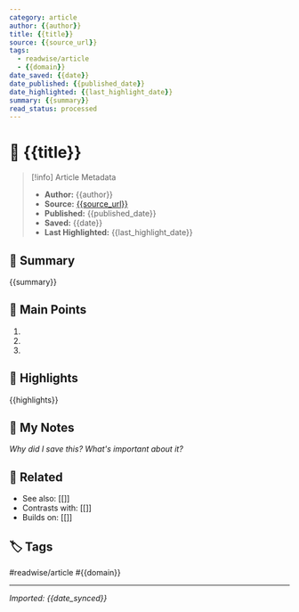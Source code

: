 ```yaml
---
category: article
author: {{author}}
title: {{title}}
source: {{source_url}}
tags: 
  - readwise/article
  - {{domain}}
date_saved: {{date}}
date_published: {{published_date}}
date_highlighted: {{last_highlight_date}}
summary: {{summary}}
read_status: processed
---
```


# 📄 {{title}}

> [!info] Article Metadata
> - **Author:** {{author}}
> - **Source:** [{{source_url}}]({{source_url}})
> - **Published:** {{published_date}}
> - **Saved:** {{date}}
> - **Last Highlighted:** {{last_highlight_date}}

## 📝 Summary
{{summary}}

## 🎯 Main Points
1. 
2. 
3. 

## 🔖 Highlights
{{highlights}}

## 💭 My Notes
*Why did I save this? What's important about it?*

## 🔗 Related
- See also: [[]]
- Contrasts with: [[]]
- Builds on: [[]]

## 🏷️ Tags
#readwise/article #{{domain}} 

---
*Imported: {{date_synced}}*
